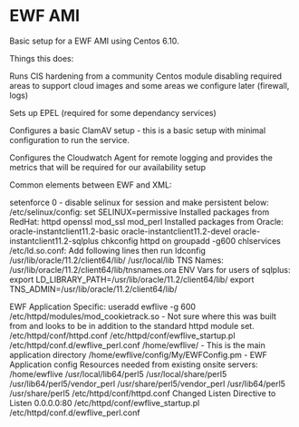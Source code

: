# EWF AMI

Basic setup for a EWF AMI using Centos 6.10.

Things this does:

Runs CIS hardening from a community Centos module disabling required areas to support cloud images and some areas we configure later (firewall, logs)

Sets up EPEL (required for some dependancy services)

Configures a basic ClamAV setup - this is a basic setup with minimal configuration to run the service.

Configures the Cloudwatch Agent for remote logging and provides the metrics that will be required for our availability setup

Common elements between EWF and XML:

setenforce 0 - disable selinux for session and make persistent below:
/etc/selinux/config: set SELINUX=permissive
Installed packages from RedHat: 
httpd
openssl
mod_ssl
mod_perl
Installed packages from Oracle: 
oracle-instantclient11.2-basic
oracle-instantclient11.2-devel
oracle-instantclient11.2-sqlplus
 chkconfig  httpd on
groupadd -g600 chlservices
/etc/ld.so.conf: Add following lines then run ldconfig
/usr/lib/oracle/11.2/client64/lib/
/usr/local/lib
TNS Names:
/usr/lib/oracle/11.2/client64/lib/tnsnames.ora
ENV Vars for users of sqlplus:
export LD_LIBRARY_PATH=/usr/lib/oracle/11.2/client64/lib/
export TNS_ADMIN=/usr/lib/oracle/11.2/client64/lib/

EWF Application Specific:
useradd ewflive -g 600
/etc/httpd/modules/mod_cookietrack.so - Not sure where this was built from and looks to be in addition to the standard httpd module set.
/etc/httpd/conf/httpd.conf
/etc/httpd/conf/ewflive_startup.pl
/etc/httpd/conf.d/ewflive_perl.conf
/home/ewflive/ - This is the main application directory
/home/ewflive/config/My/EWFConfig.pm - EWF Application config
Resources needed from existing onsite servers:
/home/ewflive
/usr/local/lib64/perl5 /usr/local/share/perl5 /usr/lib64/perl5/vendor_perl /usr/share/perl5/vendor_perl /usr/lib64/perl5 /usr/share/perl5
/etc/httpd/conf/httpd.conf
Changed Listen Directive to Listen 0.0.0.0:80
/etc/httpd/conf/ewflive_startup.pl
/etc/httpd/conf.d/ewflive_perl.conf



